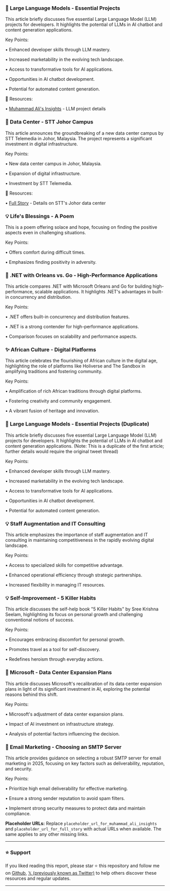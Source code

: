 ### 🤖 Large Language Models - Essential Projects

This article briefly discusses five essential Large Language Model (LLM) projects for developers.  It highlights the potential of LLMs in AI chatbot and content generation applications.


Key Points:

• Enhanced developer skills through LLM mastery.


• Increased marketability in the evolving tech landscape.


• Access to transformative tools for AI applications.


• Opportunities in AI chatbot development.


• Potential for automated content generation.


🔗 Resources:

• [Muhammad Ali's Insights](placeholder_url_for_muhammad_ali_insights) -  LLM project details


### 🚀 Data Center - STT Johor Campus

This article announces the groundbreaking of a new data center campus by STT Telemedia in Johor, Malaysia.  The project represents a significant investment in digital infrastructure.


Key Points:

• New data center campus in Johor, Malaysia.


• Expansion of digital infrastructure.


• Investment by STT Telemedia.



🔗 Resources:

• [Full Story](placeholder_url_for_full_story) - Details on STT's Johor data center


### 💡 Life's Blessings - A Poem

This is a poem offering solace and hope, focusing on finding the positive aspects even in challenging situations.


Key Points:

• Offers comfort during difficult times.


• Emphasizes finding positivity in adversity.



### 🤖 .NET with Orleans vs. Go - High-Performance Applications

This article compares .NET with Microsoft Orleans and Go for building high-performance, scalable applications. It highlights .NET's advantages in built-in concurrency and distribution.


Key Points:

• .NET offers built-in concurrency and distribution features.


• .NET is a strong contender for high-performance applications.


• Comparison focuses on scalability and performance aspects.



### ✨ African Culture - Digital Platforms

This article celebrates the flourishing of African culture in the digital age, highlighting the role of platforms like Holiverse and The Sandbox in amplifying traditions and fostering community.


Key Points:

• Amplification of rich African traditions through digital platforms.


• Fostering creativity and community engagement.


• A vibrant fusion of heritage and innovation.



### 🤖 Large Language Models - Essential Projects (Duplicate)

This article briefly discusses five essential Large Language Model (LLM) projects for developers.  It highlights the potential of LLMs in AI chatbot and content generation applications.  (Note: This is a duplicate of the first article; further details would require the original tweet thread)


Key Points:

• Enhanced developer skills through LLM mastery.


• Increased marketability in the evolving tech landscape.


• Access to transformative tools for AI applications.


• Opportunities in AI chatbot development.


• Potential for automated content generation.


### 💡 Staff Augmentation and IT Consulting

This article emphasizes the importance of staff augmentation and IT consulting in maintaining competitiveness in the rapidly evolving digital landscape.


Key Points:

• Access to specialized skills for competitive advantage.


• Enhanced operational efficiency through strategic partnerships.


• Increased flexibility in managing IT resources.



### 💡 Self-Improvement - 5 Killer Habits

This article discusses the self-help book "5 Killer Habits" by Sree Krishna Seelam, highlighting its focus on personal growth and challenging conventional notions of success.


Key Points:

• Encourages embracing discomfort for personal growth.


• Promotes travel as a tool for self-discovery.


• Redefines heroism through everyday actions.



### 🤖 Microsoft - Data Center Expansion Plans

This article discusses Microsoft's recalibration of its data center expansion plans in light of its significant investment in AI, exploring the potential reasons behind this shift.


Key Points:

• Microsoft's adjustment of data center expansion plans.


• Impact of AI investment on infrastructure strategy.


• Analysis of potential factors influencing the decision.



### 🚀 Email Marketing - Choosing an SMTP Server

This article provides guidance on selecting a robust SMTP server for email marketing in 2025, focusing on key factors such as deliverability, reputation, and security.


Key Points:

• Prioritize high email deliverability for effective marketing.


• Ensure a strong sender reputation to avoid spam filters.


• Implement strong security measures to protect data and maintain compliance.



**Placeholder URLs:**  Replace `placeholder_url_for_muhammad_ali_insights` and `placeholder_url_for_full_story` with actual URLs when available.  The same applies to any other missing links.


---

### ⭐️ Support

If you liked reading this report, please star ⭐️ this repository and follow me on [Github](https://github.com/Drix10), [𝕏 (previously known as Twitter)](https://x.com/DRIX_10_) to help others discover these resources and regular updates.

---